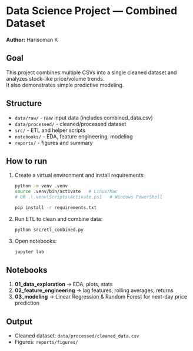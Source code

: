 # Data Science Project — Combined Dataset

**Author:** Harisoman K

## Goal
This project combines multiple CSVs into a single cleaned dataset and analyzes stock-like price/volume trends.  
It also demonstrates simple predictive modeling.

## Structure
- `data/raw/` - raw input data (includes combined_data.csv)
- `data/processed/` - cleaned/processed dataset
- `src/` - ETL and helper scripts
- `notebooks/` - EDA, feature engineering, modeling
- `reports/` - figures and summary

## How to run
1. Create a virtual environment and install requirements:
   ```bash
   python -m venv .venv
   source .venv/bin/activate   # Linux/Mac
   # OR .\.venv\Scripts\Activate.ps1   # Windows PowerShell

   pip install -r requirements.txt
   ```

2. Run ETL to clean and combine data:
   ```bash
   python src/etl_combined.py
   ```

3. Open notebooks:
   ```bash
   jupyter lab
   ```

## Notebooks
1. **01_data_exploration** → EDA, plots, stats
2. **02_feature_engineering** → lag features, rolling averages, returns
3. **03_modeling** → Linear Regression & Random Forest for next-day price prediction

## Output
- Cleaned dataset: `data/processed/cleaned_data.csv`
- Figures: `reports/figures/`
